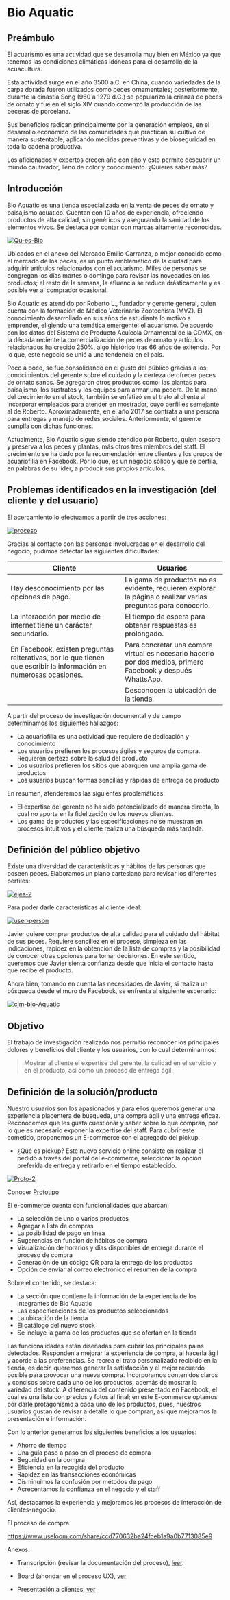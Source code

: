 # Bio Aquatic


## Preámbulo

El acuarismo es una actividad que se desarrolla muy bien en México ya que tenemos las condiciones climáticas idóneas para el desarrollo de la acuacultura.

Esta actividad surge en el año 3500 a.C. en China, cuando variedades de la carpa dorada fueron utilizados como peces ornamentales; posteriormente, durante la dinastía Song (960 a 1279 d.C.) se popularizó la crianza de peces de ornato y fue en el siglo XIV cuando comenzó la producción de las peceras de porcelana.

Sus beneficios radican principalmente por la generación empleos, en el desarrollo económico de las comunidades que practican su cultivo de manera sustentable, aplicando medidas preventivas y de bioseguridad en toda la cadena productiva.

Los aficionados y expertos crecen año con año y esto permite descubrir un mundo cautivador, lleno de color y conocimiento. ¿Quieres saber más?

## Introducción

Bio Aquatic es una tienda especializada en la venta de peces de ornato y paisajismo acuático. Cuentan con 10 años de experiencia, ofreciendo productos de alta calidad, sin genéricos y asegurando la sanidad de los elementos vivos. Se destaca por contar con marcas altamente reconocidas. 


  <a href="https://ibb.co/k0RF2nJ"><img src="https://i.ibb.co/1KDxGVM/Qu-es-Bio.png" alt="Qu-es-Bio" border="0"></a>
  
Ubicados en el anexo del Mercado Emilio Carranza, o mejor conocido como el mercado de los peces, es un punto emblemático de la ciudad para adquirir artículos relacionados con el acuarismo. Miles de personas se congregan los días martes o domingo  para revisar las novedades en los productos; el resto de la semana, la afluencia se reduce drásticamente y es posible ver al comprador ocasional. 

Bio Aquatic es atendido por Roberto L., fundador y gerente general, quien cuenta con la formación de Médico Veterinario Zootecnista (MVZ). El conocimiento desarrollado en sus años de estudiante lo motivo a emprender, eligiendo una temática emergente: el acuarismo. De acuerdo con los datos del Sistema de Producto Acuícola Ornamental de la CDMX, en la década reciente la comercialización de peces de ornato y artículos relacionados ha crecido 250%, algo histórico tras 66 años de exitencia. Por lo que, este negocio se unió a una tendencia en el país. 

Poco a poco, se fue consolidando en el gusto del público gracias a los conocimientos del gerente sobre el cuidado y la certeza de ofrecer peces de ornato sanos. Se agregaron otros productos como: las plantas para paisajismo, los sustratos y  los equipos para armar una pecera. De la mano del crecimiento en el stock, también se enfatizó en el trato al cliente al incorporar empleados para atender en mostrador, cuyo perfil es semejante al de Roberto. Aproximadamente, en el año 2017 se contrata a una persona para entregas y manejo de redes sociales. Anteriormente, el gerente cumplía con dichas funciones.

Actualmente, Bio Aquatic sigue siendo atendido por Roberto, quien asesora y preserva a los peces y plantas, más otros tres miembros del staff. El crecimiento se ha dado por la recomendación entre clientes y los grupos de acuariofilia en Facebook. Por lo que, es un negocio sólido y que se perfila, en palabras de su líder, a producir sus propios artículos.

## Problemas identificados en la investigación (del cliente y del usuario)

El acercamiento lo efectuamos a partir de tres acciones: 

<a href="https://ibb.co/dB6X1wp"><img src="https://i.ibb.co/b1LYqMv/proceso.png" alt="proceso" border="0"></a>

Gracias al contacto con las personas involucradas en el desarrollo del negocio, pudimos detectar las siguientes dificultades:

| Cliente| Usuarios|
| ------ | ---- |
| Hay desconocimiento por las opciones de pago. | La gama de productos no es evidente, requieren explorar la página o realizar varias preguntas para conocerlo. |
| La interacción por medio de internet tiene un carácter secundario. | El tiempo de espera para obtener respuestas es prolongado. |
| En Facebook, existen preguntas reiterativas, por lo que tienen que escribir la información en numerosas ocasiones. | Para concretar una compra virtual es necesario hacerlo por dos medios, primero Facebook y después WhattsApp. |
|    | Desconocen la ubicación de la tienda. |

A partir del proceso de investigación documental y de campo determinamos los siguientes hallazgos:
* La acuariofilia es una actividad que requiere de dedicación y conocimiento
* Los usuarios prefieren los procesos ágiles y seguros de compra. Requieren certeza sobre la salud del producto 
* Los usuarios prefieren los sitios que abarquen una amplia gama de productos
* Los usuarios buscan formas sencillas y rápidas de entrega de producto

En resumen, atenderemos las siguientes problemáticas:

* El expertise del gerente no ha sido potencializado de manera directa, lo cual no aporta en la fidelización de los nuevos clientes.   
* Los gama de productos y las especificaciones  no se muestran en procesos intuitivos y el cliente realiza una búsqueda más tardada.


## Definición del público objetivo

Existe una diversidad de características y hábitos de las personas que poseen peces. Elaboramos un plano cartesiano para revisar los diferentes perfiles:

<a href="https://ibb.co/mz2VW0d"><img src="https://i.ibb.co/kcwsCJz/ejes-2.png" alt="ejes-2" border="0"></a>

Para poder darle características al cliente ideal:

<a href="https://ibb.co/3StrsSx"><img src="https://i.ibb.co/r5n7t5B/user-person.png" alt="user-person" border="0"></a>

Javier quiere comprar productos de alta calidad para el cuidado del hábitat de sus peces. Requiere sencillez en el proceso, simpleza en las indicaciones, rapidez en la obtención de la lista de compras y la posibilidad de conocer otras opciones para tomar decisiones. En este sentido, queremos que Javier sienta confianza desde que inicia el contacto hasta que recibe el producto.

Ahora bien, tomando en cuenta las necesidades de Javier, si realiza un búsqueda desde el muro de Facebook, se enfrenta al siguiente escenario:

<a href="https://ibb.co/yh33LSd"><img src="https://i.ibb.co/CJrrx2m/cjm-bio-Aquatic.png" alt="cjm-bio-Aquatic" border="0"></a>

## Objetivo 

El trabajo de investigación realizado nos permitió reconocer los principales dolores y beneficios del cliente y los usuarios, con lo cual determinarmos: 

> Mostrar al cliente el expertise del gerente, la calidad en el servicio y en el producto, así como un proceso de entrega ágil.
    
## Definición de la solución/producto

Nuestro usuarios son los apasionados y para ellos queremos generar una experiencia placentera de búsqueda, una compra ágil y una entrega eficaz. Reconocemos que les gusta cuestionar y saber sobre lo que compran, por lo que es necesario exponer la expertise del staff. Para cubrir este cometido, proponemos un E-commerce con el agregado del pickup.

* ¿Qué es pickup?
Este nuevo servicio online consiste en realizar el pedido a través del portal del e-commerce, seleccionar la opción preferida de entrega y retirarlo en el tiempo establecido.

<a href="https://ibb.co/gvQ9k5V"><img src="https://i.ibb.co/tZnKV7X/Proto-2.png" alt="Proto-2" border="0"></a><br /><a target='_blank' href='https://es.imgbb.com/'></a>

Conocer [Prototipo](https://marvelapp.com/6fjaj0b/screen/54701189)

El e-commerce cuenta con funcionalidades que abarcan:

* La selección de uno o varios productos
* Agregar a lista de compras
* La posibilidad de pago en línea
* Sugerencias en función de hábitos de compra
* Visualización de horarios y días disponibles de entrega durante el proceso de compra
* Generación de un código QR para la entrega de los productos
* Opción de enviar al correo electrónico el resumen de la compra

Sobre el contenido, se destaca:

* La sección que contiene la información de la experiencia de los integrantes de Bio Aquatic
* Las especificaciones de los productos seleccionados
* La ubicación de la tienda
* El catálogo del nuevo stock
* Se incluye la gama de los productos que se ofertan en la tienda

Las funcionalidades están diseñadas para cubrir los principales pains detectados. Responden a mejorar la experiencia de compra, al hacerla ágil y acorde a las preferencias. Se recrea el trato personalizado recibido en la tienda, es decir, queremos generar la satisfacción y el mejor recuerdo posible para provocar una nueva compra. 
Incorporamos contenidos claros y concisos sobre cada uno de los productos, además de mostrar la variedad del stock. A diferencia del contenido presentado en Facebook, el cual es una lista con precios y fotos al final; en este E-commerce optamos por darle protagonismo a cada uno de los productos, pues, nuestros usuarios gustan de revisar a detalle lo que compran, así que mejoramos la presentación e información.

Con lo anterior generamos los siguientes beneficios a los usuarios:

* Ahorro de tiempo
* Una guía paso a paso en el proceso de compra
* Seguridad en la compra
* Eficiencia en la recogida del producto
* Rapidez en las transacciones económicas
* Disminuimos la confusión por métodos de pago
* Acrecentamos la confianza en el negocio y el staff

Así, destacamos la experiencia y mejoramos los procesos de interacción de clientes-negocio.

El proceso de compra 

https://www.useloom.com/share/ccd770632ba24fceb1a9a0b7713085e9




Anexos:

* Transcripción (revisar la documentación del proceso), [leer](https://docs.google.com/document/d/18a3AyW_Lg9vTBcdRLu7X6EG17NFWBNzUXSeK98g01-8/edit?usp=sharing). 

* Board (ahondar en el proceso UX), [ver](https://realtimeboard.com/welcomeonboard/irecQm2TfLZGzPyzghHXpR15zuPCQqguujD47M2O1TOabRdfwg3syAjx94DqsBCg)

* Presentación a clientes, [ver](https://www.canva.com/design/DADUobgN8-U/view)













